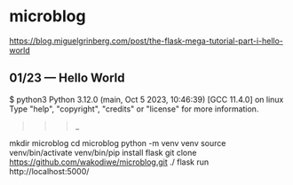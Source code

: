 # microblog
https://blog.miguelgrinberg.com/post/the-flask-mega-tutorial-part-i-hello-world

## 01/23 — Hello World
$ python3
Python 3.12.0 (main, Oct  5 2023, 10:46:39) [GCC 11.4.0] on linux
Type "help", "copyright", "credits" or "license" for more information.
>>> _

mkdir microblog
cd microblog
python -m venv venv
source venv/bin/activate
venv/bin/pip install flask
git clone https://github.com/wakodiwe/microblog.git ./
flask run
http://localhost:5000/
